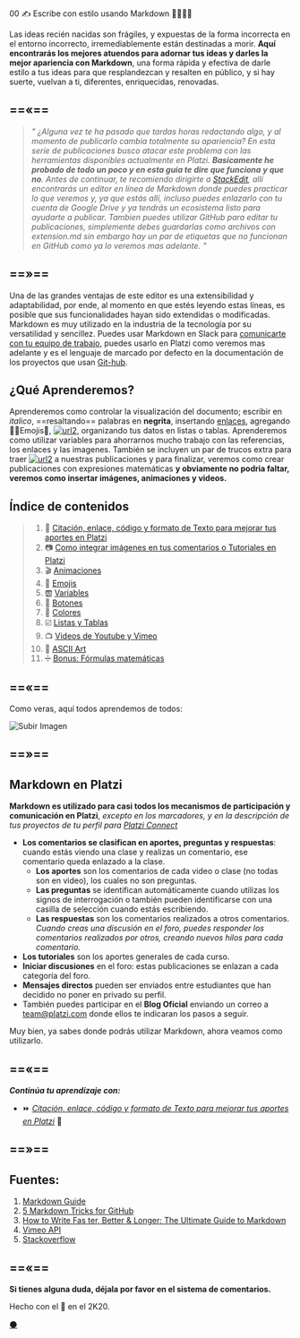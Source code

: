 00 ✍️ Escribe con estilo usando Markdown 👨‍🎨👩‍🎨


Las ideas recién nacidas son frágiles, y expuestas de la forma incorrecta en el entorno incorrecto, irremediablemente están destinadas a morir. **Aquí encontrarás los mejores atuendos para adornar tus ideas y darles la mejor apariencia con Markdown**, una forma rápida y efectiva de darle estilo a tus ideas para que resplandezcan y resalten en público, y si hay suerte, vuelvan a ti, diferentes, enriquecidas, renovadas. 


==«==
---
> _" ¿Alguna vez te ha pasado que tardas horas redactando algo, y al momento de publicarlo cambia totalmente su apariencia? En esta serie de publicaciones busco atacar este problema con las herramientas disponibles actualmente en Platzi. **Basicamente he probado de todo un poco y en esta guia te dire que funciona y que no**.  Antes de continuar, te recomiendo dirigirte a [StackEdit](https://stackedit.io/app#), allí encontrarás  un editor en línea de Markdown donde puedes practicar lo que veremos y, ya que estás allí, incluso puedes enlazarlo con tu cuenta de Google Drive y ya tendrás un ecosistema listo para ayudarte a publicar. Tambien puedes utilizar GitHub para editar tu publicaciones, simplemente debes guardarlas como archivos con extension.md sin embargo hay un par de etiquetas que no funcionan en GitHub como ya lo veremos mas adelante. "_

==»==
---


Una de las grandes ventajas de este editor es una extensibilidad y adaptabilidad, por ende, al momento en que estés leyendo estas líneas, es posible que sus funcionalidades hayan sido extendidas o modificadas. Markdown es muy utilizado en la industria de la tecnología por su versatilidad y sencillez. Puedes usar Markdown en Slack para [comunicarte con tu equipo de trabajo](https://platzi.com/clases/slack/ "Curso de Comunicación Online con Slack"), puedes usarlo en Platzi como veremos mas adelante y es el lenguaje de marcado por defecto en la documentación de los proyectos que usan [Git-hub](https://platzi.com/clases/git-github/ "Curso Profesional de Git y GitHub").  

## ¿Qué Aprenderemos?

Aprenderemos como controlar la visualización del documento; escribir en _italico_, ==resaltando== palabras en **negrita**, insertando [enlaces](), agregando 👨‍🚀Emojis🚀,  [![url2](https://via.placeholder.com/75x16/444/fcfcfc?text=Botones "Código Fuente del artículo Imágenes")](#), organizando tus datos en listas o tablas. Aprenderemos como utilizar variables para ahorrarnos mucho trabajo con las referencias, los enlaces y las imagenes. También se incluyen un par de trucos extra para traer [![url2](https://via.placeholder.com/75x16/98ca3f/444?text=Color "Código Fuente del artículo Imágenes")]() a nuestras publicaciones y para finalizar, veremos como crear publicaciones con expresiones matemáticas **y obviamente no podria faltar, veremos como insertar imágenes, animaciones y videos.** 


## Índice de contenidos


>1. 📖 [Citación, enlace, código y formato de Texto para mejorar tus aportes en Platzi](https://platzi.com/comunidad/textos-con-estilo-en-markdown/ "Textos en Markdown") 
>1. 📷 [Como integrar imágenes en tus comentarios o Tutoriales en Platzi](https://platzi.com/comunidad/imagenes-con-estilo-en-markdown/ "Imágenes en Markdown") 
>1. 🎬 [Animaciones](https://platzi.com/comunidad/animaciones-con-estilo-en-markdown/ "Animaciones en Markdown") 
>1. 🍕 [Emojis](https://platzi.com/comunidad/emojis-con-estilo-en-markdown/ "Emojis en Markdown") 
>1. 🆎 [Variables](https://platzi.com/comunidad/variables-con-estilo-en-markdown/ "Variables en Markdown") 
>1. 🔲 [Botones](https://platzi.com/comunidad/botones-con-estilo-en-markdown/ "Botones en Markdown") 
>1. 🌈 [Colores](https://platzi.com/comunidad/colores-con-estilo-en-markdown/ "Colores en Markdown") 
>1. ☑️ [Listas y Tablas](https://platzi.com/comunidad/listas-y-tablas-con-estilo-en-markdown/ "Listas y Tablas en Markdown") 
>1. 📺 [Videos de Youtube y Vimeo](https://platzi.com/comunidad/videos-de-youtube-y-vimeo-con-estilo-en-markdown/ "Videos de Youtube y Vimeo en Markdown") 
>1. 🔣 [ASCII Art](https://platzi.com/comunidad/ascii-art-con-estilo-en-markdown/ "ASCII Art en Markdown") 
>1. ➗ [Bonus: Fórmulas matemáticas](https://platzi.com/comunidad/bonus-formulas-matematicas-con-estilo-en-markdown "Bonus: Fórmulas matemáticas en Markdown") 


==«==
---

Como veras, aquí todos aprendemos de todos:

![Subir Imagen](https://s5.gifyu.com/images/subirImagen.gif)

==»==
---

## Markdown en Platzi


**Markdown es utilizado para casi todos los mecanismos de participación y comunicación en Platzi**, _excepto en los marcadores, y en la descripción de tus proyectos de tu perfil para [Platzi Connect](https://platzi.com/empleos/)_

* **Los comentarios se clasifican en aportes, preguntas y respuestas**: cuando estás viendo una clase y realizas un comentario, ese comentario queda enlazado a la clase.  
    * **Los aportes** son los comentarios de cada video o clase (no todas son en video), los cuales no son preguntas.
  * **Las preguntas** se identifican automáticamente cuando utilizas los signos de interrogación o también pueden identificarse con una casilla de selección cuando estás escribiendo.
  * **Las respuestas** son los comentarios realizados a otros comentarios. _Cuando creas una discusión en el foro, puedes responder los comentarios realizados por otros, creando nuevos hilos para cada comentario._
* **Los tutoriales** son los aportes generales de cada curso.
* **Iniciar discusiones** en el foro: estas publicaciones se enlazan a cada categoría del foro.
* **Mensajes directos** pueden ser enviados entre estudiantes que han decidido no poner en privado su perfil.
* También puedes participar en el **Blog Oficial** enviando un correo a team@platzi.com donde ellos te indicaran los pasos a seguir.


Muy bien, ya sabes donde podrás utilizar Markdown, ahora veamos como utilizarlo. 

==«==
---



**_Continúa tu aprendizaje con:_**

* ⏩ [_Citación, enlace, código y formato de Texto para mejorar tus aportes en Platzi_](https://platzi.com/comunidad/textos-con-estilo-en-markdown) 📖


==»==
---


Fuentes:
---

1. [Markdown Guide](https://ia.net/writer/support/general/markdown-guide) 
1. [5 Markdown Tricks for GitHub](https://grantwinney.com/cool-markdown-tricks-for-github/)
1. [How to Write Fas ter, Better & Longer: The Ultimate Guide to Markdown](https://ghost.org/changelog/markdown/)
1. [Vimeo API](https://developer.vimeo.com/api/common-formats)
1. [Stackoverflow](https://stackoverflow.com/questions/2068344/how-do-i-get-a-youtube-video-thumbnail-from-the-youtube-api#2068371)


==«==
---

**Si tienes alguna duda, déjala por favor en el sistema de comentarios.**


Hecho con el 💚 en el 2K20. 

[⚫](https://github.com/mistersoftware/Escribe-con-estilo-usando-Markdown/blob/master/00-Escribe-con-estilo-usando-Markdown.md "Repositorio de este articulo en GitHub")
